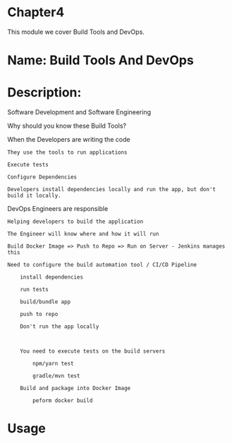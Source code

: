 # Chapter4
This module we cover Build Tools and DevOps.

# Name: Build Tools And DevOps

# Description: 

Software Development and Software Engineering

Why should you know these Build Tools?

When the Developers are writing the code

    They use the tools to run applications

    Execute tests

    Configure Dependencies 

    Developers install dependencies locally and run the app, but don't build it locally.



DevOps Engineers are responsible

    Helping developers to build the application

    The Engineer will know where and how it will run

    Build Docker Image => Push to Repo => Run on Server - Jenkins manages this

    Need to configure the build automation tool / CI/CD Pipeline

        install dependencies

        run tests

        build/bundle app

        push to repo

        Don't run the app locally



        You need to execute tests on the build servers

            npm/yarn test

            gradle/mvn test

        Build and package into Docker Image

            peform docker build





# Usage

